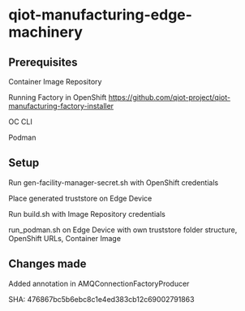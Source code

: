 # qiot-manufacturing-edge-machinery

## Prerequisites

Container Image Repository

Running Factory in OpenShift https://github.com/qiot-project/qiot-manufacturing-factory-installer

OC CLI

Podman

## Setup

Run gen-facility-manager-secret.sh with OpenShift credentials

Place generated truststore on Edge Device

Run build.sh with Image Repository credentials

run_podman.sh on Edge Device with own truststore folder structure, OpenShift URLs, Container Image


## Changes made

Added annotation in AMQConnectionFactoryProducer

SHA: 476867bc5b6ebc8c1e4ed383cb12c69002791863
